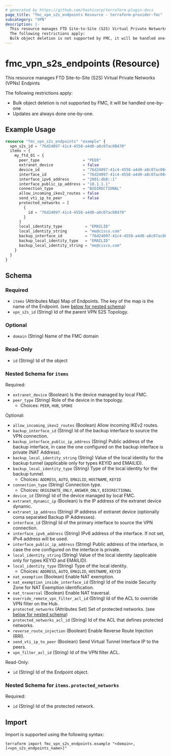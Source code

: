 ```yaml
---
# generated by https://github.com/hashicorp/terraform-plugin-docs
page_title: "fmc_vpn_s2s_endpoints Resource - terraform-provider-fmc"
subcategory: "VPN"
description: |-
  This resource manages FTD Site-to-Site (S2S) Virtual Private Networks (VPNs) Endpints
  The following restrictions apply:
  Bulk object deletion is not supported by FMC, it will be handled one-by-oneUpdates are always done one-by-one.
---
```


# fmc_vpn_s2s_endpoints (Resource)

This resource manages FTD Site-to-Site (S2S) Virtual Private Networks (VPNs) Endpints

The following restrictions apply:
  - Bulk object deletion is not supported by FMC, it will be handled one-by-one
  - Updates are always done one-by-one.

## Example Usage

```terraform
resource "fmc_vpn_s2s_endpoints" "example" {
  vpn_s2s_id = "76d24097-41c4-4558-a4d0-a8c07ac08470"
  items = {
    my_ftd_01 = {
      peer_type                   = "PEER"
      extranet_device             = false
      device_id                   = "76d24097-41c4-4558-a4d0-a8c07ac08470"
      interface_id                = "76d24097-41c4-4558-a4d0-a8c07ac08470"
      interface_ipv6_address      = "2001:db8::1"
      interface_public_ip_address = "10.1.1.1"
      connection_type             = "BIDIRECTIONAL"
      allow_incoming_ikev2_routes = false
      send_vti_ip_to_peer         = false
      protected_networks = [
        {
          id = "76d24097-41c4-4558-a4d0-a8c07ac08470"
        }
      ]
      local_identity_type          = "EMAILID"
      local_identity_string        = "me@cisco.com"
      backup_interface_id          = "76d24097-41c4-4558-a4d0-a8c07ac08470"
      backup_local_identity_type   = "EMAILID"
      backup_local_identity_string = "me@cisco.com"
    }
  }
}
```

<!-- schema generated by tfplugindocs -->
## Schema

### Required

- `items` (Attributes Map) Map of Endpoints. The key of the map is the name of the Endpoint. (see [below for nested schema](#nestedatt--items))
- `vpn_s2s_id` (String) Id of the parent VPN S2S Topology.

### Optional

- `domain` (String) Name of the FMC domain

### Read-Only

- `id` (String) Id of the object

<a id="nestedatt--items"></a>
### Nested Schema for `items`

Required:

- `extranet_device` (Boolean) Is the device managed by local FMC.
- `peer_type` (String) Role of the device in the topology.
  - Choices: `PEER`, `HUB`, `SPOKE`

Optional:

- `allow_incoming_ikev2_routes` (Boolean) Allow incoming IKEv2 routes.
- `backup_interface_id` (String) Id of the backup interface to source the VPN connection.
- `backup_interface_public_ip_address` (String) Public address of the backup interface, in case the one configured on the backup interface is private (NAT Address).
- `backup_local_identity_string` (String) Value of the local identity for the backup tunnel (applicable only for types KEYID and EMAILID).
- `backup_local_identity_type` (String) Type of the local identity for the backup tunnel.
  - Choices: `ADDRESS`, `AUTO`, `EMAILID`, `HOSTNAME`, `KEYID`
- `connection_type` (String) Connection type.
  - Choices: `ORIGINATE_ONLY`, `ANSWER_ONLY`, `BIDIRECTIONAL`
- `device_id` (String) Id of the device managed by local FMC.
- `extranet_dynamic_ip` (Boolean) Is the IP address of the extranet device dynamic.
- `extranet_ip_address` (String) IP address of extranet device (optionally coma separated Backup IP Addresses).
- `interface_id` (String) Id of the primary interface to source the VPN connection.
- `interface_ipv6_address` (String) IPv6 address of the interface. If not set, IPv4 address will be used.
- `interface_public_ip_address` (String) Public address of the interface, in case the one configured on the interface is private.
- `local_identity_string` (String) Value of the local identity (applicable only for types KEYID and EMAILID).
- `local_identity_type` (String) Type of the local identity.
  - Choices: `ADDRESS`, `AUTO`, `EMAILID`, `HOSTNAME`, `KEYID`
- `nat_exemption` (Boolean) Enable NAT exemption.
- `nat_exemption_inside_interface_id` (String) Id of the inside Security Zone for NAT Exemption identification.
- `nat_traversal` (Boolean) Enable NAT traversal.
- `override_remote_vpn_filter_acl_id` (String) Id of the ACL to override VPN filter on the Hub.
- `protected_networks` (Attributes Set) Set of protected networks. (see [below for nested schema](#nestedatt--items--protected_networks))
- `protected_networks_acl_id` (String) Id of the ACL that defines protected networks.
- `reverse_route_injection` (Boolean) Enable Reverse Route Injection (RRI).
- `send_vti_ip_to_peer` (Boolean) Send Virtual Tunnel Interface IP to the peers.
- `vpn_filter_acl_id` (String) Id of the VPN filter ACL.

Read-Only:

- `id` (String) Id of the Endpoint object.

<a id="nestedatt--items--protected_networks"></a>
### Nested Schema for `items.protected_networks`

Required:

- `id` (String) Id of the protected network.

## Import

Import is supported using the following syntax:

```shell
terraform import fmc_vpn_s2s_endpoints.example "<domain>,[<vpn_s2s_endpoints_name>]"
```
